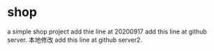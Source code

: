 # shop
a simple shop project
add thie line at 20200917
add this line at github server.
本地修改
add this line at github server2.

